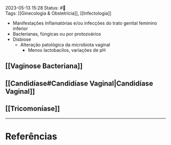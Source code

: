 2023-05-13 15:28
Status: #🌱  
Tags: [[Ginecologia & Obstetrícia]], [[Infectologia]]
<br/>
- Manifestações Inflamatórias e/ou infecções do trato genital feminino inferior
- Bacterianas, fúngicas ou por protozoários
- Disbiose
	- Alteração patológica da microbiota vaginal
		- Menos lactobacilos, variações de pH
## [[Vaginose Bacteriana]]
## [[Candidíase#Candidíase Vaginal|Candidíase Vaginal]] 
## [[Tricomoníase]]
____
# Referências

